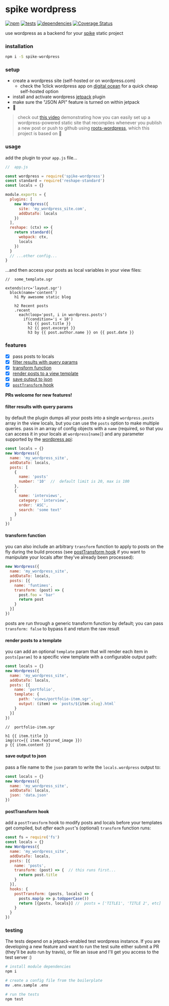 spike wordpress
================

[![npm](https://img.shields.io/npm/v/spike-wordpress.svg?style=flat)](https://www.npmjs.com/package/spike-wordpress) [![tests](https://img.shields.io/travis/wkentdag/spike-wordpress/master.svg?style=flat)](https://travis-ci.org/wkentdag/spike-wordpress) [![dependencies](https://david-dm.org/wkentdag/spike-wordpress.svg)](https://david-dm.org/wkentdag/spike-wordpress) [![Coverage Status](https://img.shields.io/coveralls/wkentdag/spike-wordpress.svg?style=flat)](https://coveralls.io/r/wkentdag/spike-wordpress?branch=master)

use wordpress as a backend for your [spike](https://www.spike.cf/) static project

### installation
```sh
npm i -S spike-wordpress
```

### setup

- create a wordpress site (self-hosted or on wordpress.com)
  - check the 1click wordpress app on [digital ocean](https://m.do.co/c/6e3837272e2f) for a quick cheap self-hosted option
- install and activate wordpress [jetpack](https://wordpress.org/plugins/jetpack/) plugin
- make sure the "JSON API" feature is turned on within jetpack
- :beers:

> check out [this video](https://www.youtube.com/watch?v=gdWZ0Bpvmw4) demonstrating how you can easily set up a wordpress-powered static site that recompiles whenever you publish a new post or push to github using  [roots-wordpress](https://github.com/carrot/roots-wordpress), which this project is based on :eyes:

### usage
add the plugin to your `app.js` file...

```js
//  app.js

const wordpress = require('spike-wordpress')
const standard = require('reshape-standard')
const locals = {}

module.exports = {
  plugins: [
    new Wordpress({
      site: 'my_wordpress_site.com',
      addDataTo: locals
    })
  ],
  reshape: (ctx) => {
    return standard({
      webpack: ctx,
      locals
    })
  }
  // ...other config...
}
```

...and then access your posts as local variables in your view files:

```jade
//  some_template.sgr

extends(src='layout.sgr')
  block(name='content')
    h1 My awesome static blog

    h2 Recent posts
    .recent
      each(loop='post, i in wordpress.posts')
        if(condition='i < 10')
          h1 {{ post.title }}
          h2 {{ post.excerpt }}
          h3 by {{ post.author.name }} on {{ post.date }}
```

### features


- [x] pass posts to locals
- [x] [filter results with query params](#filter-results-with-query-params)
- [x] [transform function](#transform-function)
- [x] [render posts to a view template](#render-posts-to-a-template)
- [x] [save output to json](#save-output-to-json)
- [x] [`postTransform` hook](#posttransform-hook)

**PRs welcome for new features!**

#### filter results with query params

by default the plugin dumps  all your posts into a single `wordpress.posts` array in the view locals, but you can use the `posts` option to make multiple queries. pass in an array of config objects with a `name` (required, so that you can access it in your locals at `wordpress[name]`) and any parameter supported by the [wordpress api](https://developer.wordpress.com/docs/api/1/get/sites/%24site/posts/):

```js
const locals = {}
new Wordpress({
  name: 'my_wordpress_site',
  addDataTo: locals,
  posts: [
    {
      name: 'posts'
      number: '10'  //  default limit is 20, max is 100
    },
    {
      name: 'interviews',
      category: 'interview',
      order: 'ASC',
      search: 'some text'
    }
  ]
})

```

#### transform function

you can also include an arbitrary `transform` function to apply to posts on the fly during the build process (see [postTransform hook](#posttransform-hooks) if you want to manipulate your locals after they've already been processed):

```js
new Wordpress({
  name: 'my_wordpress_site',
  addDataTo: locals,
  posts: [{
    name: 'funtimes',
    transform: (post) => {
      post.foo = 'bar'
      return post
    }
  }]
})
```

posts are run through a generic transform function by default; you can pass `transform: false` to bypass it and return the raw result

#### render posts to a template

you can add an optional `template` param that will render each item in `posts[param]`
to a specific view template with a configurable output path:

```js
const locals = {}
new Wordpress({
  name: 'my_wordpress_site',
  addDataTo: locals,
  posts: [{
    name: 'portfolio',
    template: {
      path: 'views/portfolio-item.sgr',
      output: (item) => `posts/${item.slug}.html`
    }
  }]
})
```

```jade
//  portfolio-item.sgr

h1 {{ item.title }}
img(src={{ item.featured_image }})
p {{ item.content }}
```


#### save output to json

pass a file name to the `json` param to write the `locals.wordpress` output to:

```js
const locals = {}
new Wordpress({
  name: 'my_wordpress_site',
  addDataTo: locals,
  json: 'data.json'
})

```


#### postTransform hook

add a `postTransform` hook to modify posts and locals before
your templates get compiled, but *after* each `post`'s (optional) `transform` function runs:

```js
const fs = require('fs')
const locals = {}
new Wordpress({
  name: 'my_wordpress_site',
  addDataTo: locals,
  posts: [{
    name: 'posts',
    transform: (post) => {  // this runs first...
      return post.title
    }
  }],
  hooks: {
    postTransform: (posts, locals) => {
      posts.map(p => p.toUpperCase())
      return [{posts, locals}] //  posts = ['TITLE1', 'TITLE 2', etc]
    }
  }
})
```

### testing

The tests depend on a jetpack-enabled test wordpress instance.
If you are developing a new feature and want to run the test suite either submit a PR (they'll be auto run by travis), or file an issue and I'll get you access to the test server :)

```sh
# install module dependencies
npm i

# create a config file from the boilerplate
mv .env.sample .env

# run the tests
npm test
```
